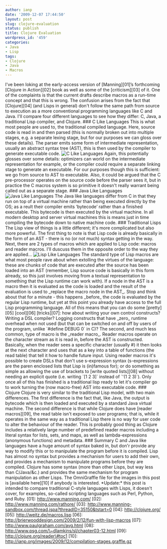 ```yaml
---
author: ianp
date: '2009-12-07 17:44:50'
layout: post
slug: clojure-evaluation
status: publish
title: Clojure Evaluation
wordpress_id: '459'
categories:
- Java
- Lisp
tags:
- Clojure
- Java
- Macros
---
```


I've been loking at the early-access version of [Manning][01]’s
forthcoming [Clojure in Action][02] book as well as some of the
[criticism][03] of it. One of the complaints is that the current drafts
describe macros as a run-time concept and that this is wrong. The
confusion arises from the fact that [Clojure][04] (and Lisps in general)
don't follow the same path from source to execution as a more
conventional programming languages like C and Java. I'll compare four
different languages to see how they differ: C, Java, a traditional Lisp
compiler, and Clojure. \#\#\# C Like Languages This is what most people
are used to, the traditional compiled language. Here, source code is
read in and then parsed (this is normally broken out into multiple
stages, e.g. a separate lexing stage, but for our purposes we can gloss
over these details). The parser emits some form of intermediate
representation, usually an abstract syntax tree (AST), this is then used
by the compiler to generate executable code. ![C Like
Languages](/images/2009/12/c-compilation-stages.png) Again, this
potentially glosses over some details: optimizers can world on the
intermediate representation for example, or the compiler could require a
separate linking stage to generate an executable. For our purposes
though this is sufficient: we go from source to AST to executable. Also,
it could be argued that the C pre-processor operates on the source code
before the parser sees it, but in practice the C macros system is so
primitive it doesn't really warrant being called out as a separate
stage. \#\#\# Java Like Languages ![Java Like
Languages](/images/2009/12/java-compilation-stages.png) The Java like
languages differ from C in that they run on top of a virtual machine
rather than being executed directly by the OS; as a reult their compiler
emits ‘bytecode’ rather than a finished executable. This bytecode is
then executed by the virtual machine. In all modern desktop and server
virtual machines this is means just in time compiling the bytecode down
to native machine code. \#\#\# Traditional Lisps The Lisp view of things
is a little different; it's more complicated but also more powerful. The
first thing to note is that Lisp code is already basically in the form
of an AST - there is no (or not much) syntax getting in the way. Next,
there are 2 types of macros which are applied to Lisp code: macros and
reader macros. I'll duscuss them in the opposite order to the way they
are applied… ![Lisp Like
Languages](/images/2009/12/lisp-compilation-stages.png) The standard
type of Lisp macros are what most people rave about when extolling the
virtues of the language: these are chunks of code that are executed
after the source has been loaded into an AST (remember, Lisp source code
is basically in this form already, so this just involves moving from a
textual representation to something that the Lisp runtime can work
with). If a node in the AST is a macro then it is evaluated as the code
is loaded and the result of the evaluation is used to \_replace the
macro node in the AST\_. Stop and think about that for a minute - this
happens \_before\_ the code is evaluated by the regular Lisp runtime,
but yet at this point you already have access to the full Lisp
programming language. All of this means that you can do some
[pretty][05] [cool][06] [tricks][07]: how about writing your own control
constructs? Writing a DSL compiler? Logging constructs that have
\_zero\_ runtime overhead when not used (but that can be switched on and
off by users of the program, unlike \`\#define DEBUG 0\` in C)? The
second, and much less common, type of macro is the \_reader macro\_.
Reader macros operate on the character stream as it is read in, before
the AST is constructed. Basically, when the reader sees a specific
character (usually \#) it then looks at the next character and uses that
as a key into a table of functions (the read table) that tell it how to
handle future input. Using reader macros it's possible to create DSLs
that don't use s-expression syntax (s-expressions are the paren enclosed
lists that Lisp is (in)famous for); or do something as simple as
allowing the use of brackets to [write quoted lists][08] without needing
an explicit quote (i.e. writing \`[1 2 3]\` instead of \`'(1 2 3)\`).
Only once all of this has finished is a traditional lisp ready to let
it's compiler go to work turning the (now macro-free) AST into
executable code. \#\#\# Clojure Clojure is very similar to the
traditional Lisp model, with two main differences. The first difference
is the fact that, like Java, the output is bytecode which is then loaded
and executed by a standard Java virtual machine. The second difference
is that while Clojure does have [reader macros][09], the read table
isn't exposed to user programs; that is, while it operates in the same
way as a traditional Lisp there is no way for user code to alter the
behaviour of the reader. This is probably good thing as Clojure includes
a relatively large number of predefined reader macros including a
literal syntax for lists, sets, and maps, as well as lambda-expressions
(anonymous functions) and metadata. \#\#\# Summary C and Java like
languages have a huge amount of syntax baked in, but don'r provide any
way to modify this or to manipulate the program before it is compiled.
Lisp has almost no syntax but provides a mechanism for users to add
their own, and provides a mechanism to manipulate programs before they
are compiled. Clojure has some syntax (more than other Lisps, but way
less than C/Java/&c.) and provides the same mechanism for program
manipulation as other Lisps. The OmniGraffle file for the images in this
post is [available here][10] if anybody is interested. \*Update:\* this
post is intended to compare traditional C-style languages with Lisps, it
doesn't cover, for examples, so-called scripting languages such as Perl,
Python, and Ruby. [01]: http://www.manning.com/ [02]:
http://www.manning.com/rathore/ [03]:
http://www.manning-sandbox.com/thread.jspa?threadID=35150&tstart=0 [04]:
http://clojure.org/ [05]: http://weitz.de/macros.lisp [06]:
http://brierwooddesign.com/2009/2/12/fun-with-lisp-macros [07]:
http://www.paulgraham.com/avg.html [08]:
http://www.psg.com/\~dlamkins/sl/chapter03-12.html [09]:
http://clojure.org/reader\#toc1 [10]:
http://ianp.org/images/2009/12/compilation-stages.graffle.gz
